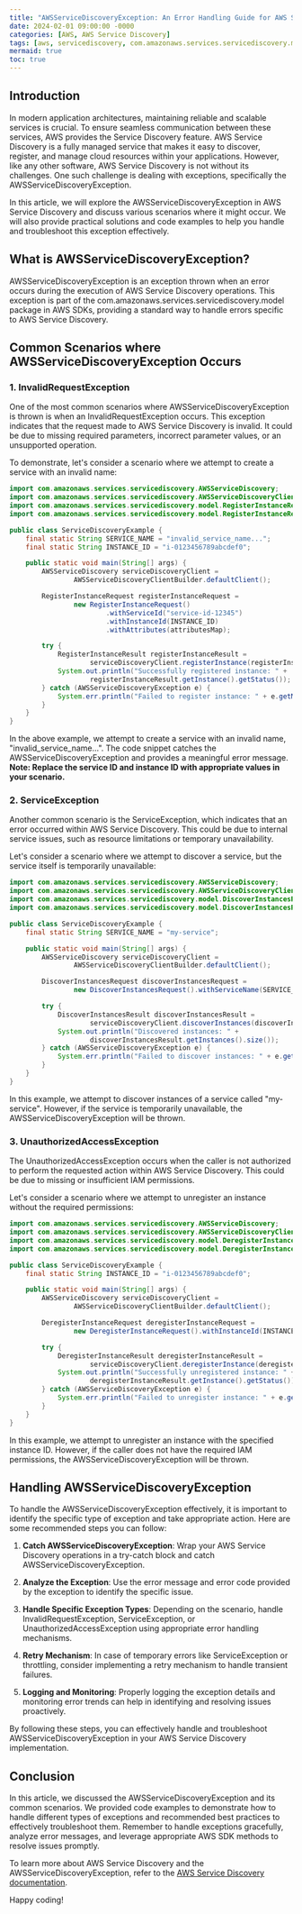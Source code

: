 ```yaml
---
title: "AWSServiceDiscoveryException: An Error Handling Guide for AWS Service Discovery"
date: 2024-02-01 09:00:00 -0000
categories: [AWS, AWS Service Discovery]
tags: [aws, servicediscovery, com.amazonaws.services.servicediscovery.model]
mermaid: true
toc: true
---
```


## Introduction

In modern application architectures, maintaining reliable and scalable services is crucial. To ensure seamless communication between these services, AWS provides the Service Discovery feature. AWS Service Discovery is a fully managed service that makes it easy to discover, register, and manage cloud resources within your applications. However, like any other software, AWS Service Discovery is not without its challenges. One such challenge is dealing with exceptions, specifically the AWSServiceDiscoveryException.

In this article, we will explore the AWSServiceDiscoveryException in AWS Service Discovery and discuss various scenarios where it might occur. We will also provide practical solutions and code examples to help you handle and troubleshoot this exception effectively.

## What is AWSServiceDiscoveryException?

AWSServiceDiscoveryException is an exception thrown when an error occurs during the execution of AWS Service Discovery operations. This exception is part of the com.amazonaws.services.servicediscovery.model package in AWS SDKs, providing a standard way to handle errors specific to AWS Service Discovery.

## Common Scenarios where AWSServiceDiscoveryException Occurs

### 1. InvalidRequestException

One of the most common scenarios where AWSServiceDiscoveryException is thrown is when an InvalidRequestException occurs. This exception indicates that the request made to AWS Service Discovery is invalid. It could be due to missing required parameters, incorrect parameter values, or an unsupported operation.

To demonstrate, let's consider a scenario where we attempt to create a service with an invalid name:

```java
import com.amazonaws.services.servicediscovery.AWSServiceDiscovery;
import com.amazonaws.services.servicediscovery.AWSServiceDiscoveryClientBuilder;
import com.amazonaws.services.servicediscovery.model.RegisterInstanceRequest;
import com.amazonaws.services.servicediscovery.model.RegisterInstanceResult;

public class ServiceDiscoveryExample {
    final static String SERVICE_NAME = "invalid_service_name...";
    final static String INSTANCE_ID = "i-0123456789abcdef0";

    public static void main(String[] args) {
        AWSServiceDiscovery serviceDiscoveryClient =
                AWSServiceDiscoveryClientBuilder.defaultClient();

        RegisterInstanceRequest registerInstanceRequest =
                new RegisterInstanceRequest()
                        .withServiceId("service-id-12345")
                        .withInstanceId(INSTANCE_ID)
                        .withAttributes(attributesMap);

        try {
            RegisterInstanceResult registerInstanceResult =
                    serviceDiscoveryClient.registerInstance(registerInstanceRequest);
            System.out.println("Successfully registered instance: " +
                    registerInstanceResult.getInstance().getStatus());
        } catch (AWSServiceDiscoveryException e) {
            System.err.println("Failed to register instance: " + e.getMessage());
        }
    }
}
```

In the above example, we attempt to create a service with an invalid name, "invalid_service_name...". The code snippet catches the AWSServiceDiscoveryException and provides a meaningful error message. **Note: Replace the service ID and instance ID with appropriate values in your scenario.**

### 2. ServiceException

Another common scenario is the ServiceException, which indicates that an error occurred within AWS Service Discovery. This could be due to internal service issues, such as resource limitations or temporary unavailability.

Let's consider a scenario where we attempt to discover a service, but the service itself is temporarily unavailable:

```java
import com.amazonaws.services.servicediscovery.AWSServiceDiscovery;
import com.amazonaws.services.servicediscovery.AWSServiceDiscoveryClientBuilder;
import com.amazonaws.services.servicediscovery.model.DiscoverInstancesRequest;
import com.amazonaws.services.servicediscovery.model.DiscoverInstancesResult;

public class ServiceDiscoveryExample {
    final static String SERVICE_NAME = "my-service";

    public static void main(String[] args) {
        AWSServiceDiscovery serviceDiscoveryClient =
                AWSServiceDiscoveryClientBuilder.defaultClient();

        DiscoverInstancesRequest discoverInstancesRequest =
                new DiscoverInstancesRequest().withServiceName(SERVICE_NAME);

        try {
            DiscoverInstancesResult discoverInstancesResult =
                    serviceDiscoveryClient.discoverInstances(discoverInstancesRequest);
            System.out.println("Discovered instances: " +
                    discoverInstancesResult.getInstances().size());
        } catch (AWSServiceDiscoveryException e) {
            System.err.println("Failed to discover instances: " + e.getMessage());
        }
    }
}
```

In this example, we attempt to discover instances of a service called "my-service". However, if the service is temporarily unavailable, the AWSServiceDiscoveryException will be thrown.

### 3. UnauthorizedAccessException

The UnauthorizedAccessException occurs when the caller is not authorized to perform the requested action within AWS Service Discovery. This could be due to missing or insufficient IAM permissions.

Let's consider a scenario where we attempt to unregister an instance without the required permissions:

```java
import com.amazonaws.services.servicediscovery.AWSServiceDiscovery;
import com.amazonaws.services.servicediscovery.AWSServiceDiscoveryClientBuilder;
import com.amazonaws.services.servicediscovery.model.DeregisterInstanceRequest;
import com.amazonaws.services.servicediscovery.model.DeregisterInstanceResult;

public class ServiceDiscoveryExample {
    final static String INSTANCE_ID = "i-0123456789abcdef0";

    public static void main(String[] args) {
        AWSServiceDiscovery serviceDiscoveryClient =
                AWSServiceDiscoveryClientBuilder.defaultClient();

        DeregisterInstanceRequest deregisterInstanceRequest =
                new DeregisterInstanceRequest().withInstanceId(INSTANCE_ID);

        try {
            DeregisterInstanceResult deregisterInstanceResult =
                    serviceDiscoveryClient.deregisterInstance(deregisterInstanceRequest);
            System.out.println("Successfully unregistered instance: " +
                    deregisterInstanceResult.getInstance().getStatus());
        } catch (AWSServiceDiscoveryException e) {
            System.err.println("Failed to unregister instance: " + e.getMessage());
        }
    }
}
```

In this example, we attempt to unregister an instance with the specified instance ID. However, if the caller does not have the required IAM permissions, the AWSServiceDiscoveryException will be thrown.

## Handling AWSServiceDiscoveryException

To handle the AWSServiceDiscoveryException effectively, it is important to identify the specific type of exception and take appropriate action. Here are some recommended steps you can follow:

1. **Catch AWSServiceDiscoveryException**: Wrap your AWS Service Discovery operations in a try-catch block and catch AWSServiceDiscoveryException.

2. **Analyze the Exception**: Use the error message and error code provided by the exception to identify the specific issue.

3. **Handle Specific Exception Types**: Depending on the scenario, handle InvalidRequestException, ServiceException, or UnauthorizedAccessException using appropriate error handling mechanisms.

4. **Retry Mechanism**: In case of temporary errors like ServiceException or throttling, consider implementing a retry mechanism to handle transient failures.

5. **Logging and Monitoring**: Properly logging the exception details and monitoring error trends can help in identifying and resolving issues proactively.

By following these steps, you can effectively handle and troubleshoot AWSServiceDiscoveryException in your AWS Service Discovery implementation.

## Conclusion

In this article, we discussed the AWSServiceDiscoveryException and its common scenarios. We provided code examples to demonstrate how to handle different types of exceptions and recommended best practices to effectively troubleshoot them. Remember to handle exceptions gracefully, analyze error messages, and leverage appropriate AWS SDK methods to resolve issues promptly.

To learn more about AWS Service Discovery and the AWSServiceDiscoveryException, refer to the [AWS Service Discovery documentation](https://docs.aws.amazon.com/servicediscovery).

Happy coding!
